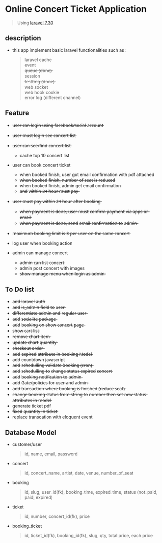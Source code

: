 # Online Concert Ticket Application

> Using [laravel 7.30](https://laravel.com)

## description
* this app implement basic laravel functionalities such as : 
    > laravel cache  
    > event  
    > q̶u̶e̶u̶e̶ (̶d̶o̶n̶e̶)̶  
    > session  
    > t̶e̶s̶t̶t̶i̶n̶g̶ (̶d̶o̶n̶e̶)̶  
    > web socket  
    > web hook
    > cookie  
    > error log (different channel)


## Feature
* u̶s̶e̶r̶ c̶a̶n̶ l̶o̶g̶i̶n̶ u̶s̶i̶n̶g̶ f̶a̶c̶e̶b̶o̶o̶k̶/̶s̶o̶c̶i̶a̶l̶ a̶c̶c̶o̶u̶n̶t̶
* u̶s̶e̶r̶ m̶u̶s̶t̶ l̶o̶g̶i̶n̶ s̶e̶e̶ c̶o̶n̶c̶e̶r̶t̶ l̶i̶s̶t̶
* u̶s̶e̶r̶ c̶a̶n̶ s̶e̶e̶/̶f̶i̶n̶d̶ c̶o̶n̶c̶e̶r̶t̶ l̶i̶s̶t̶
  * cache top 10 concert list
* user can book concert ticket
  * when booked finish, user got email confirmation with pdf attached
  * w̶h̶e̶n̶ b̶o̶o̶k̶e̶d̶ f̶i̶n̶i̶s̶h̶,̶ n̶u̶m̶b̶e̶r̶ o̶f̶ s̶e̶a̶t̶ i̶s̶ r̶e̶d̶u̶c̶e̶d̶
  * when booked finish, admin get email confirmation 
  * a̶n̶d̶ w̶i̶t̶h̶i̶n̶ 2̶4̶ h̶o̶u̶r̶ m̶u̶s̶t̶ p̶a̶y̶
* u̶s̶e̶r̶ m̶u̶s̶t̶ p̶a̶y̶ w̶i̶t̶h̶i̶n̶ 2̶4̶ h̶o̶u̶r̶ a̶f̶t̶e̶r̶ b̶o̶o̶k̶i̶n̶g̶  
  * w̶h̶e̶n̶ p̶a̶y̶m̶e̶n̶t̶ i̶s̶ d̶o̶n̶e̶,̶ u̶s̶e̶r̶ m̶u̶s̶t̶ c̶o̶n̶f̶i̶r̶m̶ p̶a̶y̶m̶e̶n̶t̶ v̶i̶a̶ a̶p̶p̶s̶ o̶r̶ e̶m̶a̶i̶l̶
  * w̶h̶e̶n̶ p̶a̶y̶m̶e̶n̶t̶ i̶s̶ d̶o̶n̶e̶,̶ s̶e̶n̶d̶ e̶m̶a̶i̶l̶ c̶o̶n̶f̶i̶r̶m̶a̶t̶i̶o̶n̶ t̶o̶ a̶d̶m̶i̶n̶
* m̶a̶x̶i̶m̶u̶m̶ b̶o̶o̶k̶i̶n̶g̶ l̶i̶m̶i̶t̶ i̶s̶ 3̶ p̶e̶r̶ u̶s̶e̶r̶ o̶n̶ t̶h̶e̶ s̶a̶m̶e̶ c̶o̶n̶c̶e̶r̶t̶
* log user when booking action

* admin can manage concert
  * a̶d̶m̶i̶n̶ c̶a̶n̶ l̶i̶s̶t̶ c̶o̶n̶c̶e̶r̶t̶
  * admin post concert with images
  * s̶h̶o̶w̶ m̶a̶n̶a̶g̶e̶ m̶e̶n̶u̶ w̶h̶e̶n̶ l̶o̶g̶i̶n̶ a̶s̶ a̶d̶m̶i̶n̶

## To Do list
* a̶d̶d̶ l̶a̶r̶a̶v̶e̶l̶ a̶u̶t̶h̶
* a̶d̶d̶ i̶s̶_̶a̶d̶m̶i̶n̶ f̶i̶e̶l̶d̶ t̶o̶ u̶s̶e̶r̶
* d̶i̶f̶f̶e̶r̶e̶n̶t̶i̶a̶t̶e̶ a̶d̶m̶i̶n̶ a̶n̶d̶ r̶e̶g̶u̶l̶a̶r̶ u̶s̶e̶r̶
* a̶d̶d̶ s̶o̶c̶i̶a̶l̶i̶t̶e̶ p̶a̶c̶k̶a̶g̶e̶ 
* a̶d̶d̶ b̶o̶o̶k̶i̶n̶g̶ o̶n̶ s̶h̶o̶w̶ c̶o̶n̶c̶e̶r̶t̶ p̶a̶g̶e̶
* s̶h̶o̶w̶ c̶a̶r̶t̶ l̶i̶s̶t̶
* r̶e̶m̶o̶v̶e̶ c̶h̶a̶r̶t̶ i̶t̶e̶m̶
* u̶p̶d̶a̶t̶e̶ c̶h̶a̶r̶t̶ q̶u̶a̶n̶t̶i̶t̶y̶
* c̶h̶e̶c̶k̶o̶u̶t̶ o̶r̶d̶e̶r̶
* a̶d̶d̶ e̶x̶p̶i̶r̶e̶d̶ a̶t̶t̶r̶i̶b̶u̶t̶e̶ i̶n̶ b̶o̶o̶k̶i̶n̶g̶ M̶o̶d̶e̶l̶
* add countdown javascript
* a̶d̶d̶ s̶c̶h̶e̶d̶u̶l̶l̶i̶n̶g̶ v̶a̶l̶i̶d̶a̶t̶e̶ b̶o̶o̶k̶i̶n̶g̶ (̶c̶r̶o̶n̶)̶
* a̶d̶d̶ s̶c̶h̶e̶d̶u̶l̶l̶i̶n̶g̶ t̶o̶ c̶h̶a̶n̶g̶e̶ s̶t̶a̶t̶u̶s̶ e̶x̶p̶i̶r̶e̶d̶ c̶o̶n̶c̶e̶r̶t̶
* a̶d̶d̶ b̶o̶o̶k̶i̶n̶g̶ n̶o̶t̶i̶f̶i̶c̶a̶t̶i̶o̶n̶ t̶o̶ a̶d̶m̶i̶n̶
* a̶d̶d̶ G̶a̶t̶e̶/̶p̶o̶l̶i̶c̶i̶e̶s̶ f̶o̶r̶ u̶s̶e̶r̶ a̶n̶d̶ a̶d̶m̶i̶n̶
* a̶d̶d̶ t̶r̶a̶n̶s̶a̶c̶t̶i̶o̶n̶ w̶h̶e̶r̶e̶ b̶o̶o̶k̶i̶n̶g̶ i̶s̶ f̶i̶n̶i̶s̶h̶e̶d̶ (̶r̶e̶d̶u̶c̶e̶ s̶e̶a̶t̶)̶
* c̶h̶a̶n̶g̶e̶ b̶o̶o̶k̶i̶n̶g̶ s̶t̶a̶t̶u̶s̶ f̶r̶o̶m̶ s̶t̶r̶i̶n̶g̶ t̶o̶ n̶u̶m̶b̶e̶r̶ t̶h̶e̶n̶ s̶e̶t̶ n̶e̶w̶ s̶t̶a̶t̶u̶s̶ a̶t̶t̶r̶i̶b̶u̶t̶e̶s̶ i̶n̶ m̶o̶d̶e̶l̶
* generate ticket pdf
* f̶i̶x̶e̶d̶ q̶u̶a̶n̶t̶i̶t̶y̶ i̶n̶ t̶i̶c̶k̶e̶t̶
* replace transcation with eloquent event

## Database Model

* customer/user
    > id, name, email, password

* concert
    > id, concert_name, artist, date, venue, number_of_seat

* booking
    > id, slug, user_id(fk), booking_time, expired_time, status (not_paid, paid, expired)

* ticket
    > id, number, concert_id(fk), price

* booking_ticket
    > id, ticket_id(fk), booking_id(fk), slug, qty, total price, each price
